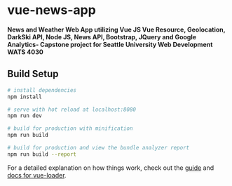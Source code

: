 # vue-news-app

**News and Weather Web App utilizing Vue JS Vue Resource, Geolocation, DarkSki API, Node JS, News API, Bootstrap, JQuery and Google Analytics- Capstone project for Seattle University Web Development WATS 4030**

## Build Setup

``` bash
# install dependencies
npm install

# serve with hot reload at localhost:8080
npm run dev

# build for production with minification
npm run build

# build for production and view the bundle analyzer report
npm run build --report
```

For a detailed explanation on how things work, check out the [guide](http://vuejs-templates.github.io/webpack/) and [docs for vue-loader](http://vuejs.github.io/vue-loader).
